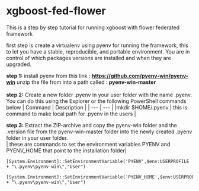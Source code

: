 # xgboost-fed-flower

This is a step by step tutorial for running xgboost with flower federated framework

first step is create a virtualenv using pyenv for running the framework, this to let you have a stable, reproducible, and portable environment. You are in control of which packages versions are installed and when they are upgraded.

**step 1:** install pyenv from this link : **https://github.com/pyenv-win/pyenv-win**
unzip the file from into a path called : **pyenv-win-master** </br>
</br>
**step 2:** Create a new folder .pyenv in your user folder with the name .pyenv. You can do this using the Explorer or the following PowerShell commands below
| Command | Description |
| --- | --- |
|mkdir $HOME/.pyenv | this is command to make local path for .pyenv in the users |


**step 3:** Extract the ZIP-archive and copy the pyenv-win folder and the .version file from the pyenv-win-master folder into the newly created .pyenv folder in your user folder.
\
| these are commands to set the environment variables PYENV and PYENV_HOME that point to the installation folder|
```console
[System.Environment]::SetEnvironmentVariable('PYENV',$env:USERPROFILE + "\.pyenv\pyenv-win\","User")
```
```console
[System.Environment]::SetEnvironmentVariable('PYENV_HOME',$env:USERPROFILE + "\.pyenv\pyenv-win\","User")
```
